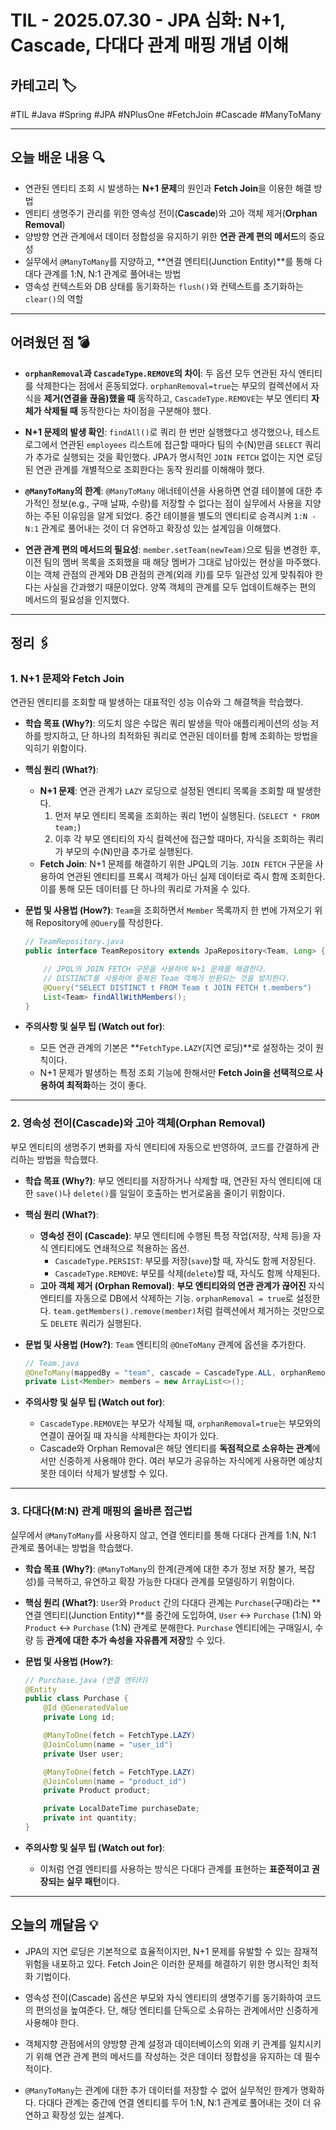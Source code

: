 # TIL - 2025.07.30 - JPA 심화: N+1, Cascade, 다대다 관계 매핑 개념 이해

## 카테고리 🏷️

#TIL #Java #Spring #JPA #NPlusOne #FetchJoin #Cascade #ManyToMany

---

## 오늘 배운 내용 🔍

- 연관된 엔티티 조회 시 발생하는 **N+1 문제**의 원인과 **Fetch Join**을 이용한 해결 방법
- 엔티티 생명주기 관리를 위한 영속성 전이(**Cascade**)와 고아 객체 제거(**Orphan Removal**)
- 양방향 연관 관계에서 데이터 정합성을 유지하기 위한 **연관 관계 편의 메서드**의 중요성
- 실무에서 `@ManyToMany`를 지양하고, **연결 엔티티(Junction Entity)**를 통해 다대다 관계를 1:N, N:1 관계로 풀어내는 방법
- 영속성 컨텍스트와 DB 상태를 동기화하는 `flush()`와 컨텍스트를 초기화하는 `clear()`의 역할

---

## 어려웠던 점 💣

* **`orphanRemoval`과 `CascadeType.REMOVE`의 차이**: 두 옵션 모두 연관된 자식 엔티티를 삭제한다는 점에서 혼동되었다. `orphanRemoval=true`는 부모의 컬렉션에서
  자식을 **제거(연결을 끊음)했을 때** 동작하고, `CascadeType.REMOVE`는 부모 엔티티 **자체가 삭제될 때** 동작한다는 차이점을 구분해야 했다.

* **N+1 문제의 발생 확인**: `findAll()`로 쿼리 한 번만 실행했다고 생각했으나, 테스트 로그에서 연관된 `employees` 리스트에 접근할 때마다 팀의 수(N)만큼 `SELECT` 쿼리가 추가로
  실행되는 것을 확인했다. JPA가 명시적인 `JOIN FETCH` 없이는 지연 로딩된 연관 관계를 개별적으로 조회한다는 동작 원리를 이해해야 했다.

* **`@ManyToMany`의 한계**: `@ManyToMany` 애너테이션을 사용하면 연결 테이블에 대한 추가적인 정보(e.g., 구매 날짜, 수량)를 저장할 수 없다는 점이 실무에서 사용을 지양하는 주된
  이유임을 알게 되었다. 중간 테이블을 별도의 엔티티로 승격시켜 `1:N - N:1` 관계로 풀어내는 것이 더 유연하고 확장성 있는 설계임을 이해했다.

* **연관 관계 편의 메서드의 필요성**: `member.setTeam(newTeam)`으로 팀을 변경한 후, 이전 팀의 멤버 목록을 조회했을 때 해당 멤버가 그대로 남아있는 현상을 마주했다. 이는 객체 관점의
  관계와 DB 관점의 관계(외래 키)를 모두 일관성 있게 맞춰줘야 한다는 사실을 간과했기 때문이었다. 양쪽 객체의 관계를 모두 업데이트해주는 편의 메서드의 필요성을 인지했다.

---

## 정리 🖇️

### 1. N+1 문제와 Fetch Join

연관된 엔티티를 조회할 때 발생하는 대표적인 성능 이슈와 그 해결책을 학습했다.

* **학습 목표 (Why?)**:
  의도치 않은 수많은 쿼리 발생을 막아 애플리케이션의 성능 저하를 방지하고, 단 하나의 최적화된 쿼리로 연관된 데이터를 함께 조회하는 방법을 익히기 위함이다.

* **핵심 원리 (What?)**:
    * **N+1 문제**: 연관 관계가 `LAZY` 로딩으로 설정된 엔티티 목록을 조회할 때 발생한다.
        1. 먼저 부모 엔티티 목록을 조회하는 쿼리 1번이 실행된다. (`SELECT * FROM team;`)
        2. 이후 각 부모 엔티티의 자식 컬렉션에 접근할 때마다, 자식을 조회하는 쿼리가 부모의 수(N)만큼 추가로 실행된다.
    * **Fetch Join**: N+1 문제를 해결하기 위한 JPQL의 기능. `JOIN FETCH` 구문을 사용하여 연관된 엔티티를 프록시 객체가 아닌 실제 데이터로 즉시 함께 조회한다. 이를 통해 모든
      데이터를 단 하나의 쿼리로 가져올 수 있다.

* **문법 및 사용법 (How?)**: `Team`을 조회하면서 `Member` 목록까지 한 번에 가져오기 위해 Repository에 `@Query`를 작성한다.
  ```java
  // TeamRepository.java
  public interface TeamRepository extends JpaRepository<Team, Long> {

      // JPQL의 JOIN FETCH 구문을 사용하여 N+1 문제를 해결한다.
      // DISTINCT를 사용하여 중복된 Team 객체가 반환되는 것을 방지한다.
      @Query("SELECT DISTINCT t FROM Team t JOIN FETCH t.members")
      List<Team> findAllWithMembers();
  }
  ```

* **주의사항 및 실무 팁 (Watch out for)**:
    * 모든 연관 관계의 기본은 **`FetchType.LAZY`(지연 로딩)**로 설정하는 것이 원칙이다.
    * N+1 문제가 발생하는 특정 조회 기능에 한해서만 **Fetch Join을 선택적으로 사용하여 최적화**하는 것이 좋다.

---

### 2. 영속성 전이(Cascade)와 고아 객체(Orphan Removal)

부모 엔티티의 생명주기 변화를 자식 엔티티에 자동으로 반영하여, 코드를 간결하게 관리하는 방법을 학습했다.

* **학습 목표 (Why?)**:
  부모 엔티티를 저장하거나 삭제할 때, 연관된 자식 엔티티에 대한 `save()`나 `delete()`를 일일이 호출하는 번거로움을 줄이기 위함이다.

* **핵심 원리 (What?)**:
    * **영속성 전이 (Cascade)**: 부모 엔티티에 수행된 특정 작업(저장, 삭제 등)을 자식 엔티티에도 연쇄적으로 적용하는 옵션.
        * `CascadeType.PERSIST`: 부모를 저장(`save`)할 때, 자식도 함께 저장된다.
        * `CascadeType.REMOVE`: 부모를 삭제(`delete`)할 때, 자식도 함께 삭제된다.
    * **고아 객체 제거 (Orphan Removal)**: **부모 엔티티와의 연관 관계가 끊어진** 자식 엔티티를 자동으로 DB에서 삭제하는 기능. `orphanRemoval = true`로 설정한다.
      `team.getMembers().remove(member)`처럼 컬렉션에서 제거하는 것만으로도 `DELETE` 쿼리가 실행된다.

* **문법 및 사용법 (How?)**: `Team` 엔티티의 `@OneToMany` 관계에 옵션을 추가한다.
  ```java
  // Team.java
  @OneToMany(mappedBy = "team", cascade = CascadeType.ALL, orphanRemoval = true)
  private List<Member> members = new ArrayList<>();
  ```

* **주의사항 및 실무 팁 (Watch out for)**:
    * `CascadeType.REMOVE`는 부모가 삭제될 때, `orphanRemoval=true`는 부모와의 연결이 끊어질 때 자식을 삭제한다는 차이가 있다.
    * Cascade와 Orphan Removal은 해당 엔티티를 **독점적으로 소유하는 관계**에서만 신중하게 사용해야 한다. 여러 부모가 공유하는 자식에게 사용하면 예상치 못한 데이터 삭제가 발생할 수 있다.

---

### 3. 다대다(M:N) 관계 매핑의 올바른 접근법

실무에서 `@ManyToMany`를 사용하지 않고, 연결 엔티티를 통해 다대다 관계를 1:N, N:1 관계로 풀어내는 방법을 학습했다.

* **학습 목표 (Why?)**:
  `@ManyToMany`의 한계(관계에 대한 추가 정보 저장 불가, 복잡성)를 극복하고, 유연하고 확장 가능한 다대다 관계를 모델링하기 위함이다.

* **핵심 원리 (What?)**:
  `User`와 `Product` 간의 다대다 관계는 `Purchase`(구매)라는 **연결 엔티티(Junction Entity)**를 중간에 도입하여, `User` ↔ `Purchase` (1:N) 와
  `Product` ↔ `Purchase` (1:N) 관계로 분해한다. `Purchase` 엔티티에는 구매일시, 수량 등 **관계에 대한 추가 속성을 자유롭게 저장**할 수 있다.

* **문법 및 사용법 (How?)**:
  ```java
  // Purchase.java (연결 엔티티)
  @Entity
  public class Purchase {
      @Id @GeneratedValue
      private Long id;

      @ManyToOne(fetch = FetchType.LAZY)
      @JoinColumn(name = "user_id")
      private User user;

      @ManyToOne(fetch = FetchType.LAZY)
      @JoinColumn(name = "product_id")
      private Product product;

      private LocalDateTime purchaseDate;
      private int quantity;
  }
  ```

* **주의사항 및 실무 팁 (Watch out for)**:
    * 이처럼 연결 엔티티를 사용하는 방식은 다대다 관계를 표현하는 **표준적이고 권장되는 실무 패턴**이다.

---

## 오늘의 깨달음 💡

* JPA의 지연 로딩은 기본적으로 효율적이지만, N+1 문제를 유발할 수 있는 잠재적 위험을 내포하고 있다. Fetch Join은 이러한 문제를 해결하기 위한 명시적인 최적화 기법이다.

* 영속성 전이(Cascade) 옵션은 부모와 자식 엔티티의 생명주기를 동기화하여 코드의 편의성을 높여준다. 단, 해당 엔티티를 단독으로 소유하는 관계에서만 신중하게 사용해야 한다.

* 객체지향 관점에서의 양방향 관계 설정과 데이터베이스의 외래 키 관계를 일치시키기 위해 연관 관계 편의 메서드를 작성하는 것은 데이터 정합성을 유지하는 데 필수적이다.

* `@ManyToMany`는 관계에 대한 추가 데이터를 저장할 수 없어 실무적인 한계가 명확하다. 다대다 관계는 중간에 연결 엔티티를 두어 1:N, N:1 관계로 풀어내는 것이 더 유연하고 확장성 있는 설계다.